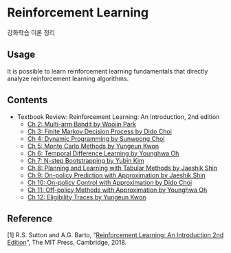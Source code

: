 # Reinforcement Learning
강화학습 이론 정리

## Usage
It is possible to learn reinforcement learning fundamentals that directly analyze reinforcement learning algorithms.

## Contents
- Textbook Review: Reinforcement Learning: An Introduction, 2nd edition
    - [Ch 2: Multi-arm Bandit by Woojin Park](https://github.com/TitusChoi/Reinforcement_Learning/blob/master/Textbook(Reinforcement_Learning_An_Introduction)_Review/Ch2_Multi-arm_Bandit_WJ.pdf)
    - [Ch 3: Finite Markov Decision Process by Dido Choi](https://github.com/TitusChoi/Reinforcement_Learning/blob/master/Textbook(Reinforcement_Learning_An_Introduction)_Review/Ch3_Finite_Markov_Decision_Process_DD.pdf)
    - [Ch 4: Dynamic Programming by Sunwoong Choi](https://github.com/TitusChoi/Reinforcement_Learning/blob/master/Textbook(Reinforcement_Learning_An_Introduction)_Review/Ch4_Dynamic_Programming_SW.pdf)
    - [Ch 5: Monte Carlo Methods by Yungeun Kwon](https://github.com/TitusChoi/Reinforcement_Learning/blob/master/Textbook(Reinforcement_Learning_An_Introduction)_Review/Ch5_Monte_Carlo_Methods_YG.pdf)
    - [Ch 6: Temporal Difference Learning by Younghwa Oh](https://github.com/TitusChoi/Reinforcement_Learning/blob/master/Textbook(Reinforcement_Learning_An_Introduction)_Review/Ch6_Temporal_Difference_Learning_YH.pdf)
    - [Ch 7: N-step Bootstrapping by Yubin Kim](https://github.com/TitusChoi/Reinforcement_Learning/blob/master/Textbook(Reinforcement_Learning_An_Introduction)_Review/Ch7_N-step_Bootstrapping_YB.pdf)
    - [Ch 8: Planning and Learning with Tabular Methods by Jaeshik Shin](https://github.com/TitusChoi/Reinforcement_Learning/blob/master/Textbook(Reinforcement_Learning_An_Introduction)_Review/Ch8_Planning_and_Learning_with_Tabular_Methods_JS.pdf)
    - [Ch 9: On-policy Prediction with Approximation by Jaeshik Shin](https://github.com/TitusChoi/Reinforcement_Learning/blob/master/Textbook(Reinforcement_Learning_An_Introduction)_Review/Ch9_On-policy_Prediction_with_Approximation_JS.pdf)
    - [Ch 10: On-policy Control with Approximation by Dido Choi](https://github.com/TitusChoi/Reinforcement_Learning/blob/master/Textbook(Reinforcement_Learning_An_Introduction)_Review/Ch10_On-policy_Control_with_Approximation_DD.pdf)
    - [Ch 11: Off-policy Methods with Approximation by Younghwa Oh](https://github.com/TitusChoi/Reinforcement_Learning/blob/master/Textbook(Reinforcement_Learning_An_Introduction)_Review/Ch11_Off-policy_Methods_with_Approximation_YH.pdf)
    - [Ch 12: Eligibility Traces by Yungeun Kwon](https://github.com/TitusChoi/Reinforcement_Learning/blob/master/Textbook(Reinforcement_Learning_An_Introduction)_Review/Ch12_Eligibility_Traces_YG.pdf)

## Reference
[1] R.S. Sutton and A.G. Barto, “[Reinforcement Learning: An Introduction 2nd Edition](https://web.stanford.edu/class/psych209/Readings/SuttonBartoIPRLBook2ndEd.pdf)”, The MIT Press, Cambridge, 2018.
